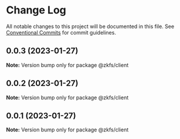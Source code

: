 # Change Log

All notable changes to this project will be documented in this file.
See [Conventional Commits](https://conventionalcommits.org) for commit guidelines.

## 0.0.3 (2023-01-27)

**Note:** Version bump only for package @zkfs/client

## 0.0.2 (2023-01-27)

**Note:** Version bump only for package @zkfs/client

## 0.0.1 (2023-01-27)

**Note:** Version bump only for package @zkfs/client
